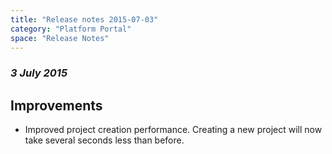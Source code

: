 ```yaml
---
title: "Release notes 2015-07-03"
category: "Platform Portal"
space: "Release Notes"
---
```



### _3 July 2015_

## Improvements

*   Improved project creation performance. Creating a new project will now take several seconds less than before.
